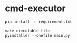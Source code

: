 # cmd-executor

```markdown
pip install -r requirement.txt

make executable file
pyinstaller --onefile main.py  
```
